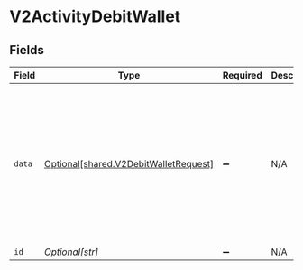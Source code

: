 # V2ActivityDebitWallet


## Fields

| Field                                                                                         | Type                                                                                          | Required                                                                                      | Description                                                                                   | Example                                                                                       |
| --------------------------------------------------------------------------------------------- | --------------------------------------------------------------------------------------------- | --------------------------------------------------------------------------------------------- | --------------------------------------------------------------------------------------------- | --------------------------------------------------------------------------------------------- |
| `data`                                                                                        | [Optional[shared.V2DebitWalletRequest]](../../models/shared/v2debitwalletrequest.md)          | :heavy_minus_sign:                                                                            | N/A                                                                                           | {<br/>"amount": {<br/>"asset": "USD/2",<br/>"amount": 100<br/>},<br/>"metadata": {<br/>"key": ""<br/>},<br/>"pending": true<br/>} |
| `id`                                                                                          | *Optional[str]*                                                                               | :heavy_minus_sign:                                                                            | N/A                                                                                           |                                                                                               |
